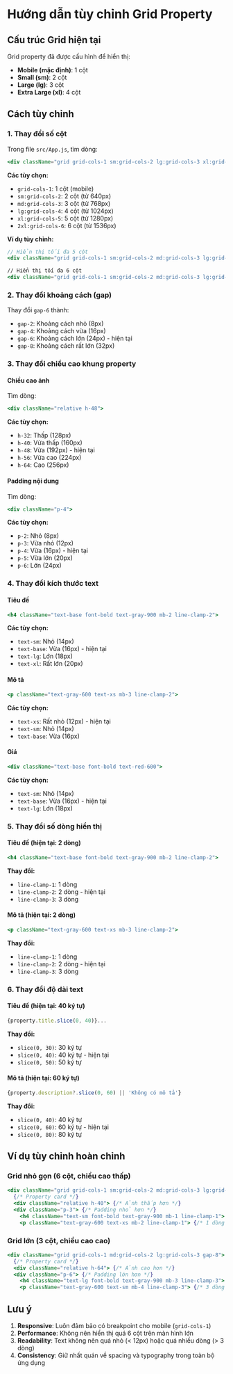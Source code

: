 # Hướng dẫn tùy chỉnh Grid Property

## Cấu trúc Grid hiện tại

Grid property đã được cấu hình để hiển thị:
- **Mobile (mặc định)**: 1 cột
- **Small (sm)**: 2 cột  
- **Large (lg)**: 3 cột
- **Extra Large (xl)**: 4 cột

## Cách tùy chỉnh

### 1. Thay đổi số cột

Trong file `src/App.js`, tìm dòng:
```jsx
<div className="grid grid-cols-1 sm:grid-cols-2 lg:grid-cols-3 xl:grid-cols-4 gap-6">
```

**Các tùy chọn:**
- `grid-cols-1`: 1 cột (mobile)
- `sm:grid-cols-2`: 2 cột (từ 640px)
- `md:grid-cols-3`: 3 cột (từ 768px) 
- `lg:grid-cols-4`: 4 cột (từ 1024px)
- `xl:grid-cols-5`: 5 cột (từ 1280px)
- `2xl:grid-cols-6`: 6 cột (từ 1536px)

**Ví dụ tùy chỉnh:**
```jsx
// Hiển thị tối đa 5 cột
<div className="grid grid-cols-1 sm:grid-cols-2 md:grid-cols-3 lg:grid-cols-4 xl:grid-cols-5 gap-6">

// Hiển thị tối đa 6 cột  
<div className="grid grid-cols-1 sm:grid-cols-2 md:grid-cols-3 lg:grid-cols-4 xl:grid-cols-5 2xl:grid-cols-6 gap-6">
```

### 2. Thay đổi khoảng cách (gap)

Thay đổi `gap-6` thành:
- `gap-2`: Khoảng cách nhỏ (8px)
- `gap-4`: Khoảng cách vừa (16px) 
- `gap-6`: Khoảng cách lớn (24px) - hiện tại
- `gap-8`: Khoảng cách rất lớn (32px)

### 3. Thay đổi chiều cao khung property

#### Chiều cao ảnh
Tìm dòng:
```jsx
<div className="relative h-48">
```

**Các tùy chọn:**
- `h-32`: Thấp (128px)
- `h-40`: Vừa thấp (160px)
- `h-48`: Vừa (192px) - hiện tại
- `h-56`: Vừa cao (224px)
- `h-64`: Cao (256px)

#### Padding nội dung
Tìm dòng:
```jsx
<div className="p-4">
```

**Các tùy chọn:**
- `p-2`: Nhỏ (8px)
- `p-3`: Vừa nhỏ (12px)
- `p-4`: Vừa (16px) - hiện tại
- `p-5`: Vừa lớn (20px)
- `p-6`: Lớn (24px)

### 4. Thay đổi kích thước text

#### Tiêu đề
```jsx
<h4 className="text-base font-bold text-gray-900 mb-2 line-clamp-2">
```

**Các tùy chọn:**
- `text-sm`: Nhỏ (14px)
- `text-base`: Vừa (16px) - hiện tại
- `text-lg`: Lớn (18px)
- `text-xl`: Rất lớn (20px)

#### Mô tả
```jsx
<p className="text-gray-600 text-xs mb-3 line-clamp-2">
```

**Các tùy chọn:**
- `text-xs`: Rất nhỏ (12px) - hiện tại
- `text-sm`: Nhỏ (14px)
- `text-base`: Vừa (16px)

#### Giá
```jsx
<div className="text-base font-bold text-red-600">
```

**Các tùy chọn:**
- `text-sm`: Nhỏ (14px)
- `text-base`: Vừa (16px) - hiện tại
- `text-lg`: Lớn (18px)

### 5. Thay đổi số dòng hiển thị

#### Tiêu đề (hiện tại: 2 dòng)
```jsx
<h4 className="text-base font-bold text-gray-900 mb-2 line-clamp-2">
```

**Thay đổi:**
- `line-clamp-1`: 1 dòng
- `line-clamp-2`: 2 dòng - hiện tại
- `line-clamp-3`: 3 dòng

#### Mô tả (hiện tại: 2 dòng)
```jsx
<p className="text-gray-600 text-xs mb-3 line-clamp-2">
```

**Thay đổi:**
- `line-clamp-1`: 1 dòng
- `line-clamp-2`: 2 dòng - hiện tại
- `line-clamp-3`: 3 dòng

### 6. Thay đổi độ dài text

#### Tiêu đề (hiện tại: 40 ký tự)
```jsx
{property.title.slice(0, 40)}...
```

**Thay đổi:**
- `slice(0, 30)`: 30 ký tự
- `slice(0, 40)`: 40 ký tự - hiện tại
- `slice(0, 50)`: 50 ký tự

#### Mô tả (hiện tại: 60 ký tự)
```jsx
{property.description?.slice(0, 60) || 'Không có mô tả'}
```

**Thay đổi:**
- `slice(0, 40)`: 40 ký tự
- `slice(0, 60)`: 60 ký tự - hiện tại
- `slice(0, 80)`: 80 ký tự

## Ví dụ tùy chỉnh hoàn chỉnh

### Grid nhỏ gọn (6 cột, chiều cao thấp)
```jsx
<div className="grid grid-cols-1 sm:grid-cols-2 md:grid-cols-3 lg:grid-cols-4 xl:grid-cols-5 2xl:grid-cols-6 gap-4">
  {/* Property card */}
  <div className="relative h-40"> {/* Ảnh thấp hơn */}
  <div className="p-3"> {/* Padding nhỏ hơn */}
    <h4 className="text-sm font-bold text-gray-900 mb-1 line-clamp-1"> {/* Text nhỏ, 1 dòng */}
    <p className="text-gray-600 text-xs mb-2 line-clamp-1"> {/* 1 dòng */}
```

### Grid lớn (3 cột, chiều cao cao)
```jsx
<div className="grid grid-cols-1 md:grid-cols-2 lg:grid-cols-3 gap-8">
  {/* Property card */}
  <div className="relative h-64"> {/* Ảnh cao hơn */}
  <div className="p-6"> {/* Padding lớn hơn */}
    <h4 className="text-lg font-bold text-gray-900 mb-3 line-clamp-3"> {/* Text lớn, 3 dòng */}
    <p className="text-gray-600 text-sm mb-4 line-clamp-3"> {/* 3 dòng */}
```

## Lưu ý

1. **Responsive**: Luôn đảm bảo có breakpoint cho mobile (`grid-cols-1`)
2. **Performance**: Không nên hiển thị quá 6 cột trên màn hình lớn
3. **Readability**: Text không nên quá nhỏ (< 12px) hoặc quá nhiều dòng (> 3 dòng)
4. **Consistency**: Giữ nhất quán về spacing và typography trong toàn bộ ứng dụng
